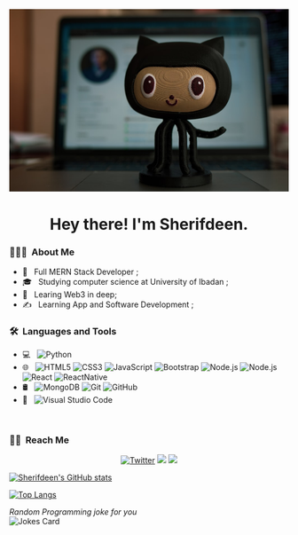 <img id="image" src="./cool-background.png">
<h1><center> Hey there! I'm Sherifdeen. <center></h1>

<h3> 👨🏻‍💻 &nbsp;About Me </h3>

- 🤔 &nbsp; Full MERN Stack Developer ;
- 🎓 &nbsp; Studying computer science at University of Ibadan ;
- 🌱 &nbsp; Learing Web3 in deep;
- ✍️ &nbsp; Learning App and Software Development ;

<h3> 🛠 &nbsp;Languages and Tools</h3>

- 💻 &nbsp;
  ![Python](https://img.shields.io/badge/-Python-333333?style=flat&logo=Python&logoColor=007396)
- 🌐 &nbsp;
  ![HTML5](https://img.shields.io/badge/-HTML5-333333?style=flat&logo=HTML5)
  ![CSS3](https://img.shields.io/badge/-CSS-333333?style=flat&logo=CSS3&logoColor=1572B6)
  ![JavaScript](https://img.shields.io/badge/-JavaScript-333333?style=flat&logo=javascript)
  ![Bootstrap](https://img.shields.io/badge/-Bootstrap-333333?style=flat&logo=bootstrap&logoColor=563D7C)
  ![Node.js](https://img.shields.io/badge/-Node.js-333333?style=flat&logo=node.js)
  ![Node.js](https://img.shields.io/badge/express-js?style=flat&logo=node.js)
  ![React](https://img.shields.io/badge/-React-333333?style=flat&logo=react)
   ![ReactNative](https://img.shields.io/badge/-React-333333?style=flat&logo=react)
- 🛢 &nbsp;
  ![MongoDB](https://img.shields.io/badge/-MongoDB-333333?style=flat&logo=mongodb)
  ![Git](https://img.shields.io/badge/-Git-333333?style=flat&logo=git)
  ![GitHub](https://img.shields.io/badge/-GitHub-333333?style=flat&logo=github)
- 🔧 &nbsp;
  ![Visual Studio Code](https://img.shields.io/badge/-Visual%20Studio%20Code-333333?style=flat&logo=visual-studio-code&logoColor=007ACC)

<br/>

<h3> 🤝🏻 &nbsp;Reach Me </h3>

<p align="center">
<a href="https://www.Twitter.com/Adelekesh90" target="_blank"><img src="https://img.shields.io/badge/-Sherifdeen Adeleke-blue?style=flat-square&logo=Twitter&logoColor=white" alt="Twitter"></a>
  <a href="https://www.linkedin.com/in/el90dorado100/" target="_blank"><img src="https://img.shields.io/badge/-Sherifdeen Adeleke-brightgreen?style=flat-square&logo=Linkedin&logoColor=white"/></a>
  <a href="mailto:el90dorado100@gmail.com" target="_blank"><img src="https://img.shields.io/badge/el90dorado100@gmail.com-informational?style=flat-square&logo=Gmail&logoColor=white"/></a>


</p>

[![Sherifdeen's GitHub stats](https://github-readme-stats.vercel.app/api?username=Dev-Bigboss&count_private=true&show_icons=trus&theme=cobalt)](https://github.com/Dev-Bigboss/github-readme-stats)

[![Top Langs](https://github-readme-stats.vercel.app/api/top-langs/?username=Dev-Bigboss)](https://github.com/Dev-Bigboss/github-readme-stats)


<i>Random Programming joke for you</i><br>
![Jokes Card](https://readme-jokes.vercel.app/api)
